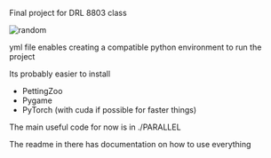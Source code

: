Final project for DRL 8803 class

![random](https://github.com/user-attachments/assets/cb374134-8b6e-4ddc-b5e7-3dc3f8f8cd28)



yml file enables creating a compatible python environment to run the project

Its probably easier to install
 - PettingZoo
 - Pygame
 - PyTorch (with cuda if possible for faster things)


The main useful code for now is in ./PARALLEL

The readme in there has documentation on how to use everything
